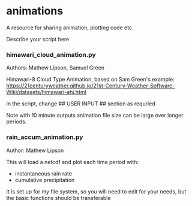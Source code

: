 # animations
A resource for sharing animation, plotting code etc.

Describe your script here

### himawari_cloud_animation.py

Authors: Mathew Lipson, Samuel Green

Himawari-8 Cloud Type Animation, based on Sam Green's example:
https://21centuryweather.github.io/21st-Century-Weather-Software-Wiki/datasets/himawari-ahi.html

In the script, change ## USER INPUT ## section as requried

Note with 10 minute outputs animation file size can be large over longer periods. 

### rain_accum_animation.py

Author: Mathew Lipson

This will load a netcdf and plot each time period with:
 - instantaneous rain rate
 - cumulative precipitation

It is set up for my file system, so you will need to edit for your needs, but 
the basic functions should be transferable
